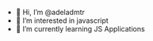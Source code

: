 - 👋 Hi, I’m @adeladmtr
- 👀 I’m interested in javascript
- 🌱 I’m currently learning JS Applications

<!---
adeladmtr/adeladmtr is a ✨ special ✨ repository because its `README.md` (this file) appears on your GitHub profile.
You can click the Preview link to take a look at your changes.
--->
